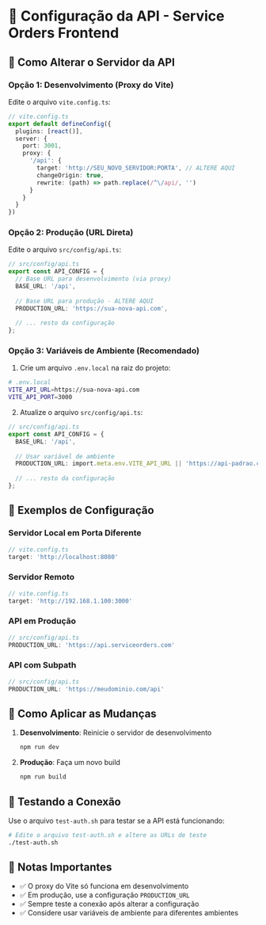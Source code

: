 # 🔧 Configuração da API - Service Orders Frontend

## 📍 Como Alterar o Servidor da API

### **Opção 1: Desenvolvimento (Proxy do Vite)**

Edite o arquivo `vite.config.ts`:

```typescript
// vite.config.ts
export default defineConfig({
  plugins: [react()],
  server: {
    port: 3001,
    proxy: {
      '/api': {
        target: 'http://SEU_NOVO_SERVIDOR:PORTA', // ALTERE AQUI
        changeOrigin: true,
        rewrite: (path) => path.replace(/^\/api/, '')
      }
    }
  }
})
```

### **Opção 2: Produção (URL Direta)**

Edite o arquivo `src/config/api.ts`:

```typescript
// src/config/api.ts
export const API_CONFIG = {
  // Base URL para desenvolvimento (via proxy)
  BASE_URL: '/api',
  
  // Base URL para produção - ALTERE AQUI
  PRODUCTION_URL: 'https://sua-nova-api.com',
  
  // ... resto da configuração
};
```

### **Opção 3: Variáveis de Ambiente (Recomendado)**

1. Crie um arquivo `.env.local` na raiz do projeto:

```bash
# .env.local
VITE_API_URL=https://sua-nova-api.com
VITE_API_PORT=3000
```

2. Atualize o arquivo `src/config/api.ts`:

```typescript
// src/config/api.ts
export const API_CONFIG = {
  BASE_URL: '/api',
  
  // Usar variável de ambiente
  PRODUCTION_URL: import.meta.env.VITE_API_URL || 'https://api-padrao.com',
  
  // ... resto da configuração
};
```

## 🚀 Exemplos de Configuração

### **Servidor Local em Porta Diferente**
```typescript
// vite.config.ts
target: 'http://localhost:8080'
```

### **Servidor Remoto**
```typescript
// vite.config.ts
target: 'http://192.168.1.100:3000'
```

### **API em Produção**
```typescript
// src/config/api.ts
PRODUCTION_URL: 'https://api.serviceorders.com'
```

### **API com Subpath**
```typescript
// src/config/api.ts
PRODUCTION_URL: 'https://meudominio.com/api'
```

## 🔄 Como Aplicar as Mudanças

1. **Desenvolvimento**: Reinicie o servidor de desenvolvimento
   ```bash
   npm run dev
   ```

2. **Produção**: Faça um novo build
   ```bash
   npm run build
   ```

## 🧪 Testando a Conexão

Use o arquivo `test-auth.sh` para testar se a API está funcionando:

```bash
# Edite o arquivo test-auth.sh e altere as URLs de teste
./test-auth.sh
```

## 📝 Notas Importantes

- ✅ O proxy do Vite só funciona em desenvolvimento
- ✅ Em produção, use a configuração `PRODUCTION_URL`
- ✅ Sempre teste a conexão após alterar a configuração
- ✅ Considere usar variáveis de ambiente para diferentes ambientes
